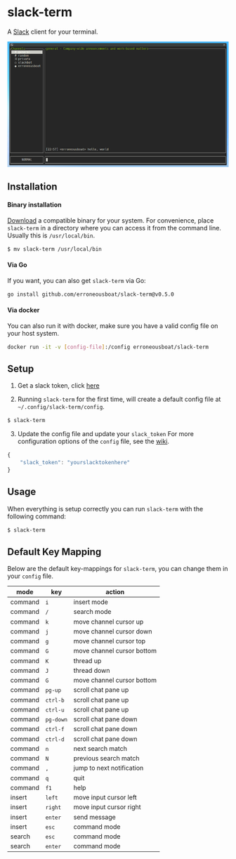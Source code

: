 slack-term
==========

A [Slack](https://slack.com) client for your terminal.

![Screenshot](/screenshot.png?raw=true)

Installation
------------

#### Binary installation

[Download](https://github.com/erroneousboat/slack-term/releases) a
compatible binary for your system. For convenience, place `slack-term` in a
directory where you can access it from the command line. Usually this is
`/usr/local/bin`.

```bash
$ mv slack-term /usr/local/bin
```

#### Via Go

If you want, you can also get `slack-term` via Go:

```bash
go install github.com/erroneousboat/slack-term@v0.5.0
```

#### Via docker

You can also run it with docker, make sure you have a valid config file
on your host system.

```bash
docker run -it -v [config-file]:/config erroneousboat/slack-term
```

Setup
-----

1. Get a slack token, click [here](https://github.com/erroneousboat/slack-term/wiki#running-slack-term-without-legacy-tokens)

2. Running `slack-term` for the first time, will create a default config file at
   `~/.config/slack-term/config`.

```bash
$ slack-term
```

3. Update the config file and update your `slack_token` For more configuration
   options of the `config` file, see the [wiki](https://github.com/erroneousboat/slack-term/wiki).

```javascript
{
    "slack_token": "yourslacktokenhere"
}
```

Usage
-----

When everything is setup correctly you can run `slack-term` with the following
command:

```bash
$ slack-term
```

Default Key Mapping
-------------------

Below are the default key-mappings for `slack-term`, you can change them
in your `config` file.

| mode    | key       | action                     |
|---------|-----------|----------------------------|
| command | `i`       | insert mode                |
| command | `/`       | search mode                |
| command | `k`       | move channel cursor up     |
| command | `j`       | move channel cursor down   |
| command | `g`       | move channel cursor top    |
| command | `G`       | move channel cursor bottom |
| command | `K`       | thread up                  |
| command | `J`       | thread down                |
| command | `G`       | move channel cursor bottom |
| command | `pg-up`   | scroll chat pane up        |
| command | `ctrl-b`  | scroll chat pane up        |
| command | `ctrl-u`  | scroll chat pane up        |
| command | `pg-down` | scroll chat pane down      |
| command | `ctrl-f`  | scroll chat pane down      |
| command | `ctrl-d`  | scroll chat pane down      |
| command | `n`       | next search match          |
| command | `N`       | previous search match      |
| command | `,`       | jump to next notification  |
| command | `q`       | quit                       |
| command | `f1`      | help                       |
| insert  | `left`    | move input cursor left     |
| insert  | `right`   | move input cursor right    |
| insert  | `enter`   | send message               |
| insert  | `esc`     | command mode               |
| search  | `esc`     | command mode               |
| search  | `enter`   | command mode               |
